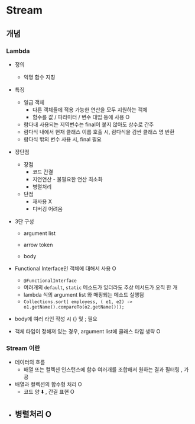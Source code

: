 # Stream



## 개념



### Lambda

- 정의
  - 익명 함수 지칭
- 특징
  - 일급 객체
    - 다른 객체들에 적용 가능한 연산을 모두 지원하는 객체
    - 함수를 값 / 파라미터 / 변수 대입 등에 사용 O
  - 람다내 사용되는 지역변수는 final이 붙지 않아도 상수로 간주
  - 람다식 내에서 현재 클래스 이름 호출 시, 람다식을 감싼 클래스 명 반환
  - 람다식 밖의 변수 사용 시, final 필요
- 장단점
  - 장점
    - 코드 간결
    - 지연연산 - 불필요한 연산 최소화
    - 병렬처리
  - 단점
    - 재사용 X
    - 디버깅 어려움

- 3단 구성
  - argument list
  
  - arrow token
  
  - body
  
- Functional Interface인 객체에 대해서 사용 O

  - `@FunctionalInterface`
  - 여러개의 `default`, `static` 메소드가 있더라도 추상 메서드가 오직 한 개
  - lambda 식의 argument list 와 매핑되는 메소드 실행됨
  - `Collections.sort( employess, ( e1, e2) ->  o1.getName().compareTo(o2.getName()));`

- body에 여러 라인 작성 시 {} 및 ; 필요

- 객체 타입이 정해져 있는 경우, argument list에 클래스 타입 생략 O





### Stream 이란

- 데이터의 흐름
  - 배열 또는 컬렉션 인스턴스에 함수 여러개를 조합해서 원하는 결과 필터링 , 가공
- 배열과 컬렉션의 함수형 처리 O
  - 코드 양 :arrow_down: , 간결 표현 O
- 병렬처리 O
  - 